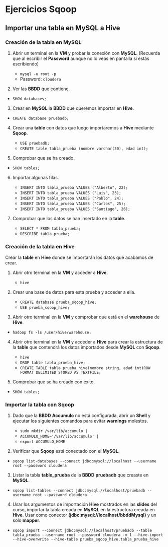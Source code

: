 # Ejercicios Sqoop

## Importar una tabla en __MySQL__ a __Hive__

### Creación de la tabla en __MySQL__

1. Abrir un terminal en la __VM__ y probar la conexión con __MySQL__. (Recuerda que al escribir el __Password__ aunque no lo veas en pantalla si estás escribiendo)
    - `mysql -u root -p`
    - Password: `cloudera`

2. Ver las __BBDD__ que contiene.
- `SHOW databases;`

3. Crear en __MySQL__ la __BBDD__ que queremos importar en __Hive__.
- `CREATE database pruebadb;`

4. Crear una __table__ con datos que luego importaremos a __Hive__ mediante __Sqoop__.
    - `USE pruebadb;`
    - `CREATE table tabla_prueba (nombre varchar(30), edad int);`

5. Comprobar que se ha creado.
- `SHOW tables;`

6. Importar algunas filas.
    - `INSERT INTO tabla_prueba VALUES ("Alberto", 22);`
    - `INSERT INTO tabla_prueba VALUES ("Luis", 23);`
    - `INSERT INTO tabla_prueba VALUES ("Pablo", 24);`
    - `INSERT INTO tabla_prueba VALUES ("Carlos", 25);`
    - `INSERT INTO tabla_prueba VALUES ("Santiago", 26);`

7. Comprobar que los datos se han insertado en la __table__.
    - `SELECT * FROM tabla_prueba;`
    - `DESCRIBE tabla_prueba;`

### Creación de la tabla en __Hive__

Crear la __table__ en __Hive__ donde se importarán los datos que acabamos de crear.

1. Abrir otro terminal en la __VM__ y acceder a __Hive__.
    - `hive`

2. Crear una base de datos para esta prueba y acceder a ella.
    - `CREATE database prueba_sqoop_hive;`
    - `USE prueba_sqoop_hive;`

3. Abrir otro terminal en la __VM__ y comprobar que está en el __warehouse__ de __Hive__.
- `hadoop fs -ls /user/hive/warehouse;`

4. Abrir otro terminal en la __VM__ y acceder a __Hive__ para crear la estructura de la __table__ que contendrá los datos importados desde __MySQL__ con __Sqoop__.
    - `hive`
    - `DROP table tabla_prueba_hive;`
    - `CREATE TABLE tabla_prueba_hive(nombre string, edad int)ROW FORMAT DELIMITED STORED AS TEXTFILE;`

5. Comprobar que se ha creado con éxito.
- `SHOW tables;`

### Importar la tabla con __Sqoop__

1. Dado que la __BBDD__ __Accumulo__ no está configurada, abrir un __Shell__ y ejecutar los siguientes comandos para evitar __warnings__ molestos.
    - `sudo mkdir /var/lib/accumulo |`
    - `ACCUMULO_HOME='/var/lib/accumulo' |`
    - `export ACCUMULO_HOME`

2. Verificar que __Sqoop__ está conectado con el __MySQL__.
- `sqoop list-databases --connect jdbc:mysql://localhost --username root --password cloudera`

3. Listar la tabla __table_prueba__ de la __BBDD__ __pruebadb__ que creaste en __MySQL__.
- `sqoop list-tables --connect jdbc:mysql://localhost/pruebadb --username root --password cloudera`

4. Usar los argumentos de importación __Hive__ mostrados en las __slides__ del curso, importar la tabla creada en __MySQL__ en la estructura creada en __Hive__. Usar como conector __(jdbc:mysql://localhost/bbddMysql)__ y un solo __mapper__.
- `sqoop import --connect jdbc:mysql://localhost/pruebadb --table tabla_prueba --username root --password cloudera -m 1 --hive-import --hive-overwrite --hive-table prueba_sqoop_hive.tabla_prueba_hive`

